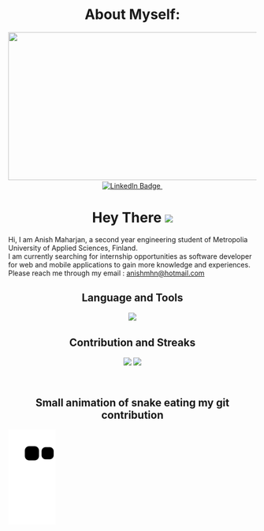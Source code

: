<p>
<h1 align = "center"> About Myself: 
  </h1>
  <div align="center">
  <img src="https://media.giphy.com/media/dWesBcTLavkZuG35MI/giphy.gif" width="600" height="300"/>
</div>

<div align="center">
  <a href="https://www.linkedin.com/in/anish-maharjan1">
    <img src="https://img.shields.io/badge/LinkedIn-blue?style=for-the-badge&logo=linkedin&logoColor=white" alt="LinkedIn Badge"/>
  </a>
  <img src="https://komarev.com/ghpvc/?username=anish0123&style=flat-square&color=blue" alt=""/>
</div>
  
  <h1 align = "center">
  Hey There
  <img src="https://media.giphy.com/media/hvRJCLFzcasrR4ia7z/giphy.gif" width="30px"/>
</h1>

</p>
Hi, I am Anish Maharjan, a second year engineering student of Metropolia University of Applied Sciences, Finland.

<br>
I am currently searching for internship opportunities as software developer for web and mobile applications to gain more knowledge and experiences.
Please reach me through my email : <a href = "mailto: anishmhn@hotmail.com">anishmhn@hotmail.com</a>
 
 </p>
                                                            

<h2 align = "center" >Language and Tools </h2>

<p align = "center">
  <a href="https://skillicons.dev">
    <img src="https://skillicons.dev/icons?i=js,html,css,java,nodejs,express,azure,react,c,mysql,sqlite,swift,kotlin,androidstudio,linux,figma,git,github,gitlab,postman" />
  </a>
  
  <h2 align = "center"> Contribution and Streaks </h2>
  <div align="center">
    <Img src="https://github-readme-streak-stats.herokuapp.com?user=anish0123&theme=dark"
        width="400px" />
    <Img src="https://github-readme-stats.vercel.app/api/top-langs/?username=anish0123&layout=compact&theme=dark"  width="286px" />
    </div>
  
    

</p>

<br>

 <h2 align="center"> Small animation of snake eating my git contribution </h2>

![snake gif](https://github.com/anish0123/anish0123/blob/output/github-contribution-grid-snake.svg)

<br>

